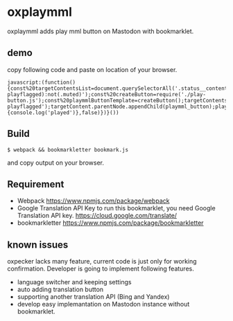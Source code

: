 # oxplaymml
oxplaymml adds play mml button on Mastodon with bookmarklet.

## demo

copy following code and paste on location of your browser.
```
javascript:(function(){const%20targetContentsList=document.querySelectorAll('.status__content:not(.ox-playflagged):not(.muted)');const%20createButton=require('./play-button.js');const%20playmmlButtonTemplate=createButton();targetContentsList.each(i=%3E{const%20targetContent=targetContentsList[i];const%20sourceText=targetContent.textContent;const%20playmmlButton=playmmlButtonTemplate.cloneNode(true);const%20playmmlAnchor=document.createElement('DIV');playmmlAnchor.id='playmml_'+Math.round(Math.random()*1e3);const%20targetId=playmmlAnchor.id;targetContent.appendChild(playmmlAnchor);targetContent.classList.add('ox-playflagged');targetContent.parentNode.appendChild(playmml_button);playmmlButton.addEventListener('click',function(){console.log('played')},false)})}())
```

## Build

```
$ webpack && bookmarkletter bookmark.js
```

 and copy output on your browser.

## Requirement
- Webpack https://www.npmjs.com/package/webpack
- Google Translation API Key
to run this bookmarklet, you need Google Translation API key.
https://cloud.google.com/translate/
- bookmarkletter https://www.npmjs.com/package/bookmarkletter

## known issues
oxpecker lacks many feature, current code is just only for working confirmation.
Developer is going to implement following features.
- language switcher and keeping settings
- auto adding translation button
- supporting another translation API (Bing and Yandex)
- develop easy implemantation on Mastodon instance without bookmarklet.
